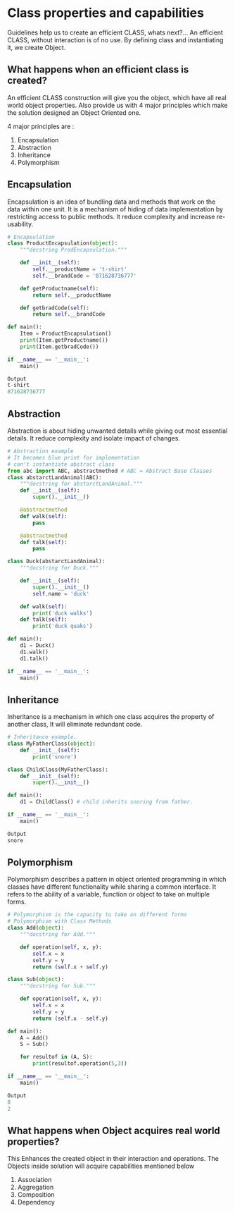 # Class properties and capabilities

Guidelines help us to create an efficient CLASS, whats next?... An efficient CLASS, without interaction is of no use. By defining class and instantiating it, we create Object.

## What happens when an efficient class is created?

An efficient CLASS construction will give you the object, which have all real world object properties.
Also provide us with 4 major principles which make the solution designed an Object Oriented one.

4 major principles are :
1) Encapsulation
2) Abstraction
3) Inheritance
4) Polymorphism

## Encapsulation  
Encapsulation is an idea of bundling data and methods that work on the data within one unit. It is a mechanism of hiding of data implementation by restricting access to public methods. It reduce complexity and increase re-usability.

```python
# Encapsulation
class ProductEncapsulation(object):
    """docstring ProdEncapsulation."""

    def __init__(self):
        self.__productName = 't-shirt'
        self.__brandCode = '871628736777'

    def getProductname(self):
        return self.__productName

    def getbradCode(self):
        return self.__brandCode

def main():
    Item = ProductEncapsulation()
    print(Item.getProductname())
    print(Item.getbradCode())

if __name__ == '__main__':
    main()

Output
t-shirt
871628736777

```

## Abstraction   
Abstraction is about hiding unwanted details while giving out most essential details. It reduce complexity and isolate impact of changes.

```python
# Abstraction example
# It becomes blue print for implementation
# can't instantiate abstract class
from abc import ABC, abstractmethod # ABC = Abstract Base Classes
class abstarctLandAnimal(ABC):
    """docstring for abstarctLandAnimal."""
    def __init__(self):
        super().__init__()    

    @abstractmethod
    def walk(self):
        pass

    @abstractmethod
    def talk(self):
        pass

class Duck(abstarctLandAnimal):
    """docstring for Duck."""

    def __init__(self):
        super().__init__()
        self.name = 'duck'

    def walk(self):
        print('duck walks')
    def talk(self):
        print('duck quaks')

def main():
    d1 = Duck()
    d1.walk()
    d1.talk()

if __name__ == '__main__':
    main()

```

## Inheritance
Inheritance is a mechanism in which one class acquires the property of another class, It will eliminate redundant code.

```python
# Inheritance example.
class MyFatherClass(object):
    def __init__(self):
        print('snore')

class ChildClass(MyFatherClass):
    def __init__(self):
        super().__init__()

def main():
    d1 = ChildClass() # child inherits snoring from father.

if __name__ == '__main__':
    main()

Output
snore

```

## Polymorphism  
Polymorphism describes a pattern in object oriented programming in which classes have different functionality while sharing a common interface. It refers to the ability of a variable, function or object to take on multiple forms.

```python
# Polymorphism is the capacity to take on different forms
# Polymorphism with Class Methods
class Add(object):
    """docstring for Add."""

    def operation(self, x, y):
        self.x = x
        self.y = y
        return (self.x + self.y)

class Sub(object):
    """docstring for Sub."""

    def operation(self, x, y):
        self.x = x
        self.y = y
        return (self.x - self.y)

def main():
    A = Add()
    S = Sub()

    for resultof in (A, S):
        print(resultof.operation(5,3))

if __name__ == '__main__':
    main()

Output
8
2

```

## What happens when Object acquires real world properties?

This Enhances the created object in their interaction and operations. The Objects inside solution will acquire capabilities mentioned below

1) Association
2) Aggregation
3) Composition
4) Dependency
